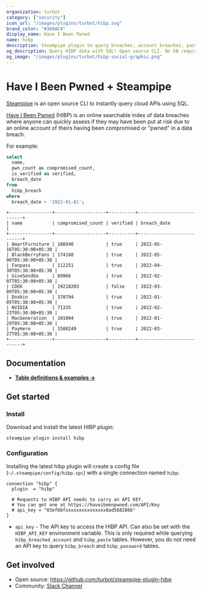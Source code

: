 ```yaml
---
organization: turbot
category: ["security"]
icon_url: "/images/plugins/turbot/hibp.svg"
brand_color: "#3A9AC4"
display_name: Have I Been Pwned
name: hibp
description: Steampipe plugin to query breaches, account breaches, pastes and passwords from Have I Been Pwned.
og_description: Query HIBP data with SQL! Open source CLI. No DB required.
og_image: "/images/plugins/turbot/hibp-social-graphic.png"
---
```


# Have I Been Pwned + Steampipe

[Steampipe](https://steampipe.io) is an open source CLI to instantly query cloud APIs using SQL.

[Have I Been Pwned](https://haveibeenpwned.com) (HIBP) is an online searchable index of data breaches where anyone can quickly assess if they may have been put at risk due to an online account of theirs having been compromised or "pwned" in a data breach.

For example:

```sql
select
  name,
  pwn_count as compromised_count,
  is_verified as verified,
  breach_date
from
  hibp_breach
where
  breach_date > '2022-01-01';
```

```
+----------------+-------------------+----------+---------------------------+
| name           | compromised_count | verified | breach_date               |
+----------------+-------------------+----------+---------------------------+
| AmartFurniture | 108940            | true     | 2022-05-16T05:30:00+05:30 |
| BlackBerryFans | 174168            | true     | 2022-05-06T05:30:00+05:30 |
| Fanpass        | 112251            | true     | 2022-04-30T05:30:00+05:30 |
| GiveSendGo     | 89966             | true     | 2022-02-07T05:30:00+05:30 |
| CDEK           | 19218203          | false    | 2022-03-09T05:30:00+05:30 |
| Doxbin         | 370794            | true     | 2022-01-05T05:30:00+05:30 |
| NVIDIA         | 71335             | true     | 2022-02-23T05:30:00+05:30 |
| MacGeneration  | 101004            | true     | 2022-01-29T05:30:00+05:30 |
| PayHere        | 1580249           | true     | 2022-03-27T05:30:00+05:30 |
+----------------+-------------------+----------+---------------------------+
```

## Documentation

- **[Table definitions & examples →](/plugins/turbot/hibp/tables)**

## Get started

### Install

Download and install the latest HIBP plugin:

```shell
steampipe plugin install hibp
```

### Configuration

Installing the latest hibp plugin will create a config file (`~/.steampipe/config/hibp.spc`) with a single connection named `hibp`:

```hcl
connection "hibp" {
  plugin  = "hibp"

  # Requests to HIBP API needs to carry an API KEY.
  # You can get one at https://haveibeenpwned.com/API/Key
  # api_key = "03ef6bfxxxxxxxxxxxxxxx8ad568286b"
}
```

- `api_key` - The API key to access the HIBP API. Can also be set with the `HIBP_API_KEY` environment variable. This is only required while querying `hibp_breached_account` and `hibp_paste` tables. However, you do not need an API key to query `hibp_breach` and `hibp_password` tables.

## Get involved

- Open source: https://github.com/turbot/steampipe-plugin-hibp
- Community: [Slack Channel](https://steampipe.io/community/join)

